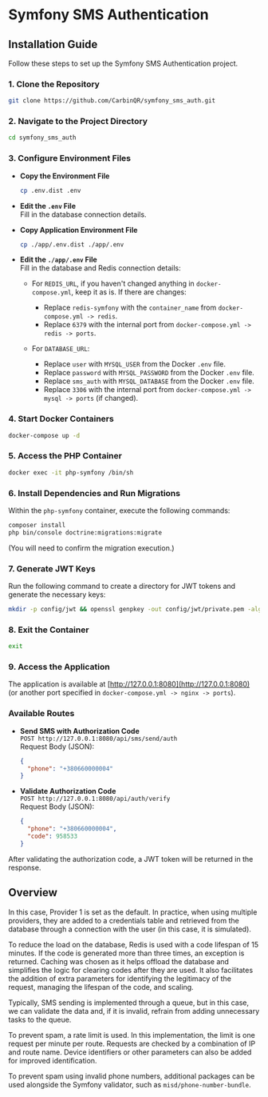# Symfony SMS Authentication

## Installation Guide

Follow these steps to set up the Symfony SMS Authentication project.

### 1. Clone the Repository

```bash
git clone https://github.com/CarbinQR/symfony_sms_auth.git
```

### 2. Navigate to the Project Directory

```bash
cd symfony_sms_auth
```

### 3. Configure Environment Files

- **Copy the Environment File**

  ```bash
  cp .env.dist .env
  ```

- **Edit the `.env` File**  
  Fill in the database connection details.

- **Copy Application Environment File**

  ```bash
  cp ./app/.env.dist ./app/.env
  ```

- **Edit the `./app/.env` File**  
  Fill in the database and Redis connection details:
    - For `REDIS_URL`, if you haven't changed anything in `docker-compose.yml`, keep it as is. If there are changes:
        - Replace `redis-symfony` with the `container_name` from `docker-compose.yml -> redis`.
        - Replace `6379` with the internal port from `docker-compose.yml -> redis -> ports`.

    - For `DATABASE_URL`:
        - Replace `user` with `MYSQL_USER` from the Docker `.env` file.
        - Replace `password` with `MYSQL_PASSWORD` from the Docker `.env` file.
        - Replace `sms_auth` with `MYSQL_DATABASE` from the Docker `.env` file.
        - Replace `3306` with the internal port from `docker-compose.yml -> mysql -> ports` (if changed).

### 4. Start Docker Containers

```bash
docker-compose up -d
```

### 5. Access the PHP Container

```bash
docker exec -it php-symfony /bin/sh
```

### 6. Install Dependencies and Run Migrations

Within the `php-symfony` container, execute the following commands:

```bash
composer install
php bin/console doctrine:migrations:migrate
```

(You will need to confirm the migration execution.)

### 7. Generate JWT Keys

Run the following command to create a directory for JWT tokens and generate the necessary keys:

```bash
mkdir -p config/jwt && openssl genpkey -out config/jwt/private.pem -algorithm RSA -pkeyopt rsa_keygen_bits:4096 && openssl rsa -pubout -in config/jwt/private.pem -out config/jwt/public.pem
```

### 8. Exit the Container

```bash
exit
```

### 9. Access the Application

The application is available at [http://127.0.0.1:8080](http://127.0.0.1:8080) (or another port specified in
`docker-compose.yml -> nginx -> ports`).

### Available Routes

- **Send SMS with Authorization Code**  
  `POST http://127.0.0.1:8080/api/sms/send/auth`  
  Request Body (JSON):
  ```json
  {
    "phone": "+380660000004"
  }
  ```

- **Validate Authorization Code**  
  `POST http://127.0.0.1:8080/api/auth/verify`  
  Request Body (JSON):
  ```json
  {
    "phone": "+380660000004",
    "code": 958533
  }
  ```

After validating the authorization code, a JWT token will be returned in the response.

## Overview

In this case, Provider 1 is set as the default. In practice, when using multiple providers, they are added to a
credentials table and retrieved from the database through a connection with the user (in this case, it is simulated).

To reduce the load on the database, Redis is used with a code lifespan of 15 minutes. If the code is generated more than
three times, an exception is returned. Caching was chosen as it helps offload the database and simplifies the logic for
clearing codes after they are used. It also facilitates the addition of extra parameters for identifying the legitimacy
of the request, managing the lifespan of the code, and scaling.

Typically, SMS sending is implemented through a queue, but in this case, we can validate the data and, if it is invalid,
refrain from adding unnecessary tasks to the queue.

To prevent spam, a rate limit is used. In this implementation, the limit is one request per minute per route. Requests
are checked by a combination of IP and route name. Device identifiers or other parameters can also be added for improved
identification.

To prevent spam using invalid phone numbers, additional packages can be used alongside the Symfony validator, such as
`misd/phone-number-bundle`.